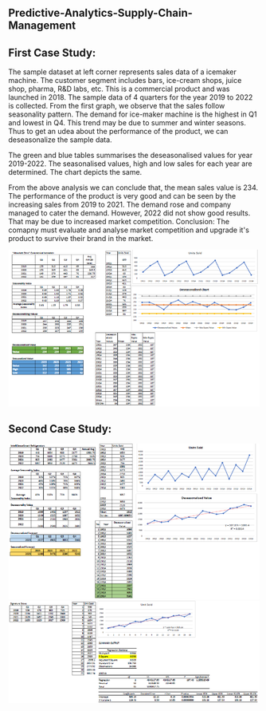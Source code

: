 ## Predictive-Analytics-Supply-Chain-Management
## First Case Study: 
The sample dataset at left corner represents sales data of a icemaker machine. The customer segment includes bars, ice-cream shops, juice shop, pharma, R&D labs, etc. This is a commercial product and was launched in 2018. The sample data of 4 quarters for the year 2019 to 2022 is collected. From the first graph, we observe that the sales follow seasonality pattern. The demand for ice-maker machine is the highest in Q1 and lowest in Q4. This trend may be due to summer and winter seasons. Thus to get an udea about the performance of the product, we can deseasonalize the sample data.

The green and blue tables summarises the deseasonalised values for year 2019-2022. The seasonalised values, high and low sales for each year are determined. The chart depicts the same.

From the above analysis we can conclude that, the mean sales value is 234. The performance of the product is very good and can be seen by the increasing sales from 2019 to 2021. The demand rose and company managed to cater the demand. However, 2022 did not show good results. That may be due to increased market competition.
Conclusion: The comapny must evaluate and analyse market competition and upgrade it's product to survive their brand in the market.

![image](https://github.com/MaithiliBhakare/Predictive-Analytics-Supply-Chain-Management/blob/e1d8e6038cc9dfd69ce8fe1f164999086ab64007/Deseasonalized%20Chart.png)

## Second Case Study: 

![image](https://github.com/MaithiliBhakare/Predictive-Analytics-Supply-Chain-Management/blob/e1d8e6038cc9dfd69ce8fe1f164999086ab64007/Deseasonalized%20and%20regression%20Chart.png)
![image](https://github.com/MaithiliBhakare/Predictive-Analytics-Supply-Chain-Management/blob/e1d8e6038cc9dfd69ce8fe1f164999086ab64007/Regression%20Analysis.png)
